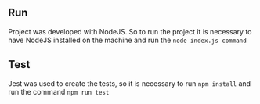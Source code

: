 ## Run

Project was developed with NodeJS. So to run the project it is necessary to have NodeJS
installed on the machine and run the
`node index.js command`

## Test

Jest was used to create the tests, so it is necessary to run `npm install` and run the command `npm run test`
